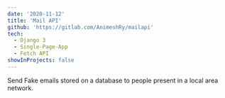```yaml
---
date: '2020-11-12'
title: 'Mail API'
github: 'https://gitlab.com/AnimeshRy/mailapi'
tech:
  - Django 3
  - Single-Page-App
  - Fetch API
showInProjects: false
---
```


Send Fake emails stored on a database to people present in a local area network.
